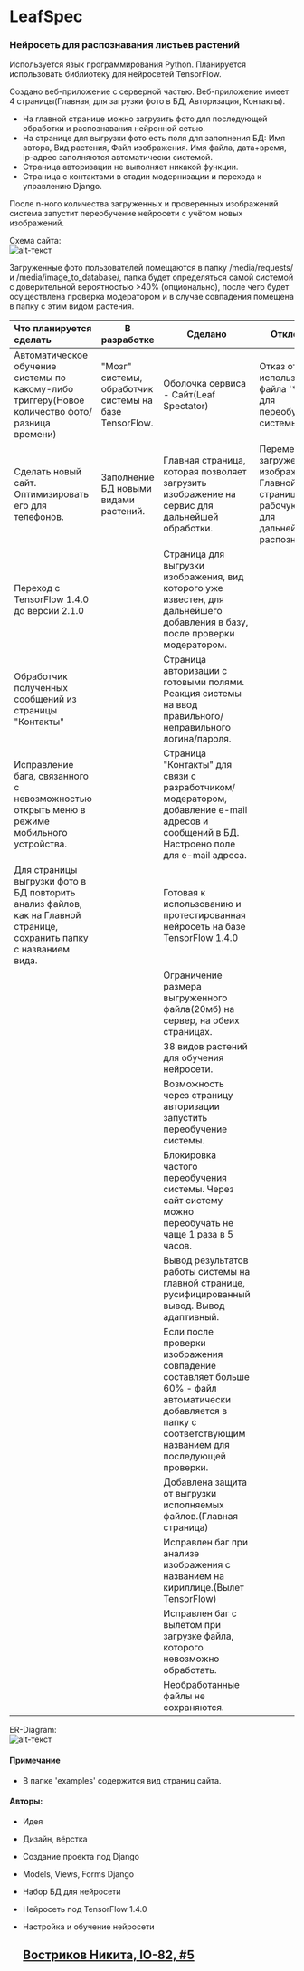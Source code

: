 # LeafSpec
### Нейросеть для распознавания листьев растений

Используется язык программирования Python.
Планируется использовать библиотеку для нейросетей TensorFlow.

Создано веб-приложение с серверной частью. 
Веб-приложение имеет 4 страницы(Главная, для загрузки фото в БД, Авторизация, Контакты). 

* На главной странице можно загрузить фото для последующей обработки и распознавания нейронной сетью.
* На странице для выгрузки фото есть поля для заполнения БД: Имя автора, Вид растения, Файл изображения. Имя файла, дата+время, ip-адрес заполняются автоматически системой.
* Страница авторизации не выполняет никакой функции.
* Страница с контактами в стадии модернизации и перехода к управлению Django.

После n-ного количества загруженных и проверенных изображений система запустит переобучение нейросети с учётом новых изображений.

Схема сайта:  
![alt-текст](https://github.com/mechanoid7/LeafSpec_edu/blob/master/examples/img/SiteShema.png "Shema LeafSpec")

Загруженные фото пользователей помещаются в папку /media/requests/ и /media/image_to_database/, папка будет определяться самой системой с доверительной вероятностью >40% (опционально), после чего будет осуществлена проверка модератором и в случае совпадения помещена в папку с этим видом растения.

| Что планируется сделать                                      | В разработке                                           | Сделано                                                      | Отклонено                                                    |
| :----------------------------------------------------------- | ------------------------------------------------------ | ------------------------------------------------------------ | ------------------------------------------------------------ |
| Автоматическое обучение системы по какому-либо триггеру(Новое количество фото/разница времени) | "Мозг" системы, обработчик системы на базе TensorFlow. | Оболочка сервиса - Сайт(Leaf Spectator)                      | Отказ от использования файла '*.ps1' для переобучения системы. |
| Сделать новый сайт. Оптимизировать его для телефонов.        | Заполнение БД новыми видами растений.                  | Главная страница, которая позволяет загрузить изображение на сервис для дальнейшей обработки. | Перемещение загруженного изображения(из Главной страницы) в рабочую папку, для дальнейшего распознавания |
| Переход с TensorFlow 1.4.0 до версии 2.1.0                   |                                                        | Страница для выгрузки изображения, вид которого уже известен, для дальнейшего добавления в базу, после проверки модератором. |                                                              |
| Обработчик полученных сообщений из страницы "Контакты"       |                                                        | Страница авторизации с готовыми полями. Реакция системы на ввод правильного/неправильного логина/пароля. |                                                              |
| Исправление бага, связанного с невозможностью открыть меню в режиме мобильного устройства. |                                                        | Страница "Контакты" для связи с разработчиком/модератором, добавление e-mail адресов и сообщений в БД. Настроено поле для e-mail адреса. |                                                              |
| Для страницы выгрузки фото в БД повторить анализ файлов, как на Главной странице, сохранить  папку с названием вида. |                                                        | Готовая к использованию и протестированная нейросеть на базе TensorFlow 1.4.0 |                                                              |
|                                                              |                                                        | Ограничение размера выгруженного файла(20мб) на сервер, на обеих страницах. |                                                              |
|                                                              |                                                        | 38 видов растений для обучения нейросети.                    |                                                              |
|                                                              |                                                        | Возможность через страницу авторизации запустить переобучение системы. |                                                              |
|                                                              |                                                        | Блокировка частого переобучения системы. Через сайт систему можно переобучать не чаще 1 раза в 5 часов. |                                                              |
|                                                              |                                                        | Вывод результатов работы системы на главной странице,  русифицированный вывод. Вывод адаптивный. |                                                              |
|                                                              |                                                        | Если после проверки изображения совпадение составляет больше 60% - файл автоматически добавляется в папку с соответствующим названием для последующей проверки. |                                                              |
|                                                              |                                                        | Добавлена защита от выгрузки исполняемых файлов.(Главная страница) |                                                              |
|                                                              |                                                        | Исправлен баг при анализе изображения с названием на кириллице.(Вылет TensorFlow) |                                                              |
|                                                              |                                                        | Исправлен баг с вылетом при загрузке файла, которого невозможно обработать. |                                                              |
|                                                              |                                                        | Необработанные файлы не сохраняются.                         |                                                              |

ER-Diagram:  
![alt-текст](https://github.com/mechanoid7/LeafSpec_edu/blob/master/examples/img/ER.png "ER-Diagram LeafSpec")

#### Примечание
- В папке 'examples' содержится вид страниц сайта.



#### Авторы:

- Идея

- Дизайн, вёрстка

- Создание проекта под Django

- Models, Views, Forms Django

- Набор БД для нейросети

- Нейросеть под TensorFlow 1.4.0

- Настройка и обучение нейросети

  ## 		<u>Востриков Никита, IO-82, #5</u>

  







​	 

